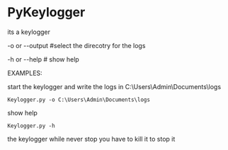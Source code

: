 # PyKeylogger
its a keylogger

-o or --output  #select the direcotry for the logs

-h or --help    # show help

EXAMPLES:

start the keylogger and write the logs in C:\Users\Admin\Documents\logs

    Keylogger.py -o C:\Users\Admin\Documents\logs 

show help

    Keylogger.py -h



the keylogger while never stop you have to kill it to stop it
